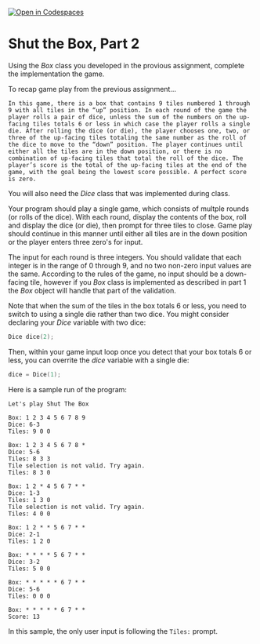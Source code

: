[![Open in Codespaces](https://classroom.github.com/assets/launch-codespace-f4981d0f882b2a3f0472912d15f9806d57e124e0fc890972558857b51b24a6f9.svg)](https://classroom.github.com/open-in-codespaces?assignment_repo_id=10053572)
# Shut the Box, Part 2

Using the *Box* class you developed in the provious assignment, complete the implementation the game.

To recap game play from the previous assignment...

    In this game, there is a box that contains 9 tiles numbered 1 through 9 with all tiles in the “up” position. In each round of the game the player rolls a pair of dice, unless the sum of the numbers on the up-facing tiles totals 6 or less in which case the player rolls a single die. After rolling the dice (or die), the player chooses one, two, or three of the up-facing tiles totaling the same number as the roll of the dice to move to the “down” position. The player continues until either all the tiles are in the down position, or there is no combination of up-facing tiles that total the roll of the dice. The player’s score is the total of the up-facing tiles at the end of the game, with the goal being the lowest score possible. A perfect score is zero.

You will also need the *Dice* class that was implemented during class.

Your program should play a single game, which consists of multple rounds (or rolls of the dice). With each round, display the contents of the box, roll and display the dice (or die), then prompt for three tiles to close. Game play should continue in this manner until either all tiles are in the down position or the player enters three zero's for input.

The input for each round is three integers. You should validate that each integer is in the range of 0 through 9, and no two non-zero input values are the same. According to the rules of the game, no input should be a down-facing tile, however if you *Box* class is implemented as described in part 1 the *Box* object will handle that part of the validation.

Note that when the sum of the tiles in the box totals 6 or less, you need to switch to using a single die rather than two dice. You might consider declaring your *Dice* variable with two dice:

```C++
Dice dice(2);
```

Then, within your game input loop once you detect that your box totals 6 or less, you can overrite the *dice* variable with a single die:

```C++
dice = Dice(1);
```

Here is a sample run of the program:

```
Let's play Shut The Box

Box: 1 2 3 4 5 6 7 8 9
Dice: 6-3
Tiles: 9 0 0

Box: 1 2 3 4 5 6 7 8 *
Dice: 5-6
Tiles: 8 3 3
Tile selection is not valid. Try again.
Tiles: 8 3 0

Box: 1 2 * 4 5 6 7 * *
Dice: 1-3
Tiles: 1 3 0
Tile selection is not valid. Try again.
Tiles: 4 0 0

Box: 1 2 * * 5 6 7 * *
Dice: 2-1
Tiles: 1 2 0

Box: * * * * 5 6 7 * *
Dice: 3-2
Tiles: 5 0 0

Box: * * * * * 6 7 * *
Dice: 5-6
Tiles: 0 0 0

Box: * * * * * 6 7 * *
Score: 13
```

In this sample, the only user input is following the `Tiles:` prompt.
